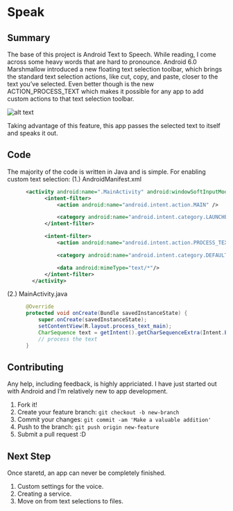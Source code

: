 # Speak

## Summary

The base of this project is Android Text to Speech. While reading, I come across some heavy words that are hard to pronounce. Android 6.0 Marshmallow introduced a new floating text selection toolbar, which brings the standard text selection actions, like cut, copy, and paste, closer to the text you’ve selected. Even better though is the new ACTION_PROCESS_TEXT which makes it possible for any app to add custom actions to that text selection toolbar.


![alt text](https://cdn-images-1.medium.com/max/1600/1*D4zZzPlBTk5cEN9Qn0-cBA.gif)


Taking advantage of this feature, this app passes the selected text to itself and speaks it out.

## Code

The majority of the code is written in Java and is simple. For enabling custom text selection:
(1.) AndroidManifest.xml
```xml
      <activity android:name=".MainActivity" android:windowSoftInputMode="stateAlwaysVisible">
            <intent-filter>
                <action android:name="android.intent.action.MAIN" />

                <category android:name="android.intent.category.LAUNCHER" />
            </intent-filter>

            <intent-filter>
                <action android:name="android.intent.action.PROCESS_TEXT"/>

                <category android:name="android.intent.category.DEFAULT" />

                <data android:mimeType="text/*"/>
            </intent-filter>
        </activity>
```

(2.) MainActivity.java
```java
      @Override
      protected void onCreate(Bundle savedInstanceState) {
          super.onCreate(savedInstanceState);
          setContentView(R.layout.process_text_main);
          CharSequence text = getIntent().getCharSequenceExtra(Intent.EXTRA_PROCESS_TEXT);
          // process the text
      }
```

## Contributing

Any help, including feedback, is highly appriciated. I have just started out with Android and I’m relatively new to app development.

1. Fork it!
2. Create your feature branch: `git checkout -b new-branch`
3. Commit your changes: `git commit -am 'Make a valuable addition'`
4. Push to the branch: `git push origin new-feature`
5. Submit a pull request :D

## Next Step

Once staretd, an app can never be completely finished. 

1. Custom settings for the voice.
2. Creating a service.
3. Move on from text selections to files.
